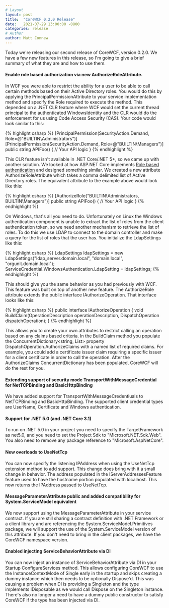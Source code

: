 ```yaml
---
# Layout
layout: post
title:  "CoreWCF 0.2.0 Release"
date:   2021-07-29 13:00:00 -0800
categories: release
# Author
author: Matt Connew
---
```

Today we're releasing our second release of CoreWCF, version 0.2.0. We have a few new features in this release, so I'm going to give a brief summary of what they are and how to use them.

#### Enable role based authorization via new AuthorizeRoleAttribute.

In WCF you were able to restrict the ability for a user to be able to call certain methods based on their Active Directory roles. You would do this by applying the PrincipalPermissionAttribute to your service implementation method and specify the Role required to execute the method. This depended on a .NET CLR feature where WCF would set the current thread principal to the authenticated WindowsIdentity and the CLR would do the enforcement for us using Code Access Security (CAS). Your code would look similar to this:

{% highlight csharp %}
    [PrincipalPermission(SecurityAction.Demand, Role=@"BUILTIN\Administrators")]
    [PrincipalPermission(SecurityAction.Demand, Role=@"BUILTIN\Managers")]
    public string APIFoo()
    {
        // Your API logic
    }
{% endhighlight %}
		
This CLR feature isn't available in .NET Core/.NET 5+, so we came up with another solution. We looked at how ASP.NET Core implements [Role based authentication](https://docs.microsoft.com/en-us/aspnet/core/security/authorization/roles?view=aspnetcore-5.0) and designed something similar. We created a new attribute AuthorizeRoleAttribute which takes a comma delimited list of Active Directory roles. The equivalent attribute to the example above would look like this:

{% highlight csharp %}
    [AuthorizeRole("BUILTIN\Administrators, BUILTIN\Managers")]
    public string APIFoo()
    {
        // Your API logic
    }
{% endhighlight %}

On Windows, that's all you need to do. Unfortunately on Linux the Windows authentication component is unable to extract the list of roles from the client authentication token, so we need another mechanism to retrieve the list of roles. To do this we use LDAP to connect to the domain controller and make a query for the list of roles that the user has. You initialize the LdapSettings like this:

{% highlight csharp %}
LdapSettings ldapSettings = new LdapSettings("ldap_server.domain.local", "domain.local", "orgunit.domain.local");
ServiceCredential.WindowsAuthentication.LdapSetting = ldapSettings;
{% endhighlight %}

This should give you the same behavior as you had previously with WCF. This feature was built on top of another new feature. The AuthorizeRole attribute extends the public interface IAuthorizeOperation. That interface looks like this:

{% highlight csharp %}
    public interface IAuthorizeOperation
    {
        void BuildClaim(OperationDescription operationDescription, DispatchOperation dispatchOperation);
    }
{% endhighlight %}

This allows you to create your own attributes to restrict calling an operation based on any claims based criteria. In the BuildClaim method you populate the ConcurrentDictionary<string, List<Claim>> property DispatchOperation.AuthorizeClaims with a named list of required claims. For example, you could add a certificate issuer claim requiring a specific issuer for a client certificate in order to call the operation. After the AuthorizeClaims ConcurrentDictionary has been populated, CoreWCF will do the rest for you.

#### Extending support of security mode TransportWithMessageCredential for NetTCPBinding and BasicHttpBinding

We have added support for TransportWithMessageCredentiuals to NetTCPBinding and BasicHttpBinding. The supported client credential types are UserName, Certificate and Windows authentication. 

#### Support for .NET 5.0 (and .NET Core 3.1)

To run on .NET 5.0 in your project you need to specify the TargetFramework as net5.0, and you need to set the Project Sdk to "Microsoft.NET.Sdk.Web". You also need to remove any package reference to "Microsoft.AspNetCore".

#### New overloads to UseNetTcp

You can now specify the listening IPAddress when using the UseNetTcp extension method to add support. This change does bring with it a small change in behavior. The address populated in the IServerAddressesFeature feature used to have the hostname portion populated with localhost. This now returns the IPAddress passed to UseNetTcp.

#### MessageParameterAttribute public and added compatibility for System.ServiceModel equivalent

We now support using the MessageParameterAttribute in your service contract. If you are still sharing a contract definition with .NET Framework or a client library and are referencing the System.ServiceModel.Primitives package, we will support the use of the System.ServiceModel version of this attribute. If you don't need to bring in the client packages, we have the CoreWCF namespace version.

#### Enabled injecting ServiceBehaviorAttribute via DI

You can now inject an instance of ServiceBehaviorAttribute via DI in your Startup ConfigureServices method. This allows configuring CoreWCF to use the InstanceContextMode of Single early in the startup and skips creating a dummy instance which then needs to be optionally Dispose'd. This was causing a problem when DI is providing a Singleton and the type implements IDisposable as we would call Dispose on the Singleton instance. There's also no longer a need to have a dummy public constructor to satisfy CoreWCF if the type has been injected via DI.